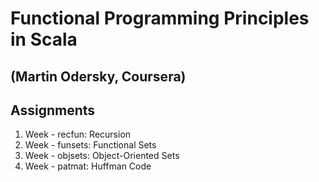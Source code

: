 # Functional Programming Principles in Scala
## (Martin Odersky, Coursera)
## Assignments


1.  Week - recfun:  Recursion
2.  Week - funsets: Functional Sets
3.  Week - objsets: Object-Oriented Sets
4.  Week - patmat:  Huffman Code
